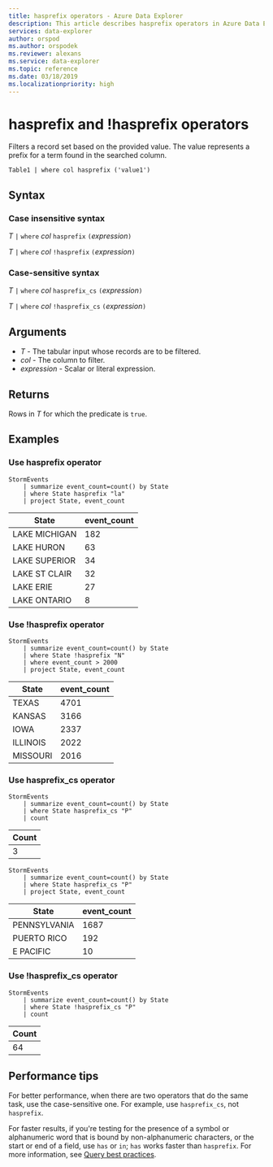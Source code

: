 ```yaml
---
title: hasprefix operators - Azure Data Explorer
description: This article describes hasprefix operators in Azure Data Explorer.
services: data-explorer
author: orspod
ms.author: orspodek
ms.reviewer: alexans
ms.service: data-explorer
ms.topic: reference
ms.date: 03/18/2019
ms.localizationpriority: high
---
```

# hasprefix and !hasprefix operators

Filters a record set based on the provided value. The value represents a prefix for a term found in the searched column.

```kusto
Table1 | where col hasprefix ('value1')
```
 
## Syntax

### Case insensitive syntax

*T* `|` `where` *col* `hasprefix` `(`*expression*`)`   
 
*T* `|` `where` *col* `!hasprefix` `(`*expression*`)`   

### Case-sensitive syntax

*T* `|` `where` *col* `hasprefix_cs` `(`*expression*`)`   

*T* `|` `where` *col* `!hasprefix_cs` `(`*expression*`)`  

## Arguments

* *T* - The tabular input whose records are to be filtered.
* *col* - The column to filter.
* *expression* - Scalar or literal expression.

## Returns

Rows in *T* for which the predicate is `true`.

## Examples  

### Use hasprefix operator

```kusto
StormEvents
    | summarize event_count=count() by State
    | where State hasprefix "la"
    | project State, event_count
```

|State|event_count|
|-----|-----------|
|LAKE MICHIGAN|182|
|LAKE HURON|63|
|LAKE SUPERIOR|34|
|LAKE ST CLAIR|32|
|LAKE ERIE|27|
|LAKE ONTARIO|8|

### Use !hasprefix operator

```kusto
StormEvents
    | summarize event_count=count() by State
    | where State !hasprefix "N"
    | where event_count > 2000
    | project State, event_count
```

|State|event_count|
|-----|-----------|
|TEXAS|4701|
|KANSAS|3166|
|IOWA|2337|
|ILLINOIS|2022|
|MISSOURI|2016|

### Use hasprefix_cs operator

```kusto
StormEvents
    | summarize event_count=count() by State
    | where State hasprefix_cs "P"
    | count 
```

|Count|
|-----|
|3|

```kusto
StormEvents
    | summarize event_count=count() by State
    | where State hasprefix_cs "P"
    | project State, event_count
```

|State|event_count|
|-----|-----------|
|PENNSYLVANIA|1687|
|PUERTO RICO|192|
|E PACIFIC|10|

### Use !hasprefix_cs operator

```kusto
StormEvents
    | summarize event_count=count() by State
    | where State !hasprefix_cs "P"
    | count
```

|Count|
|-----|
|64|

## Performance tips

For better performance, when there are two operators that do the same task, use the case-sensitive one. For example, use `hasprefix_cs`, not `hasprefix`.

For faster results, if you're testing for the presence of a symbol or alphanumeric word that is bound by non-alphanumeric characters, or the start or end of a field, use `has` or `in`; `has` works faster than `hasprefix`.
For more information, see [Query best practices](best-practices.md).
